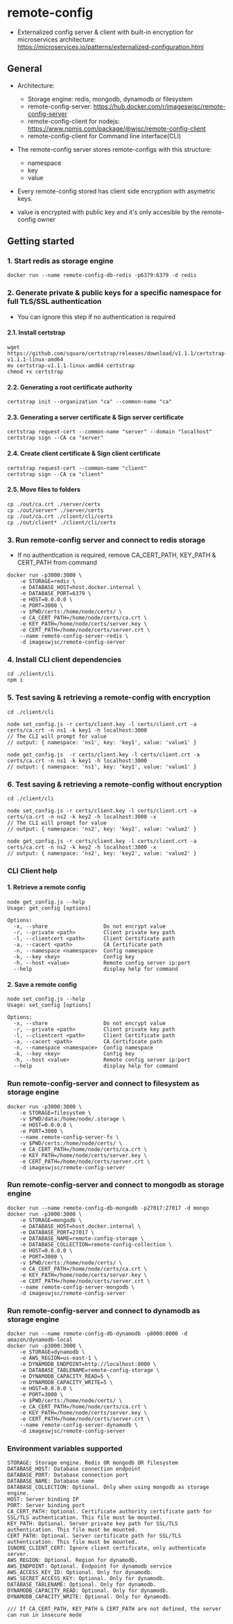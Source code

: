 # remote-config

- Externalized config server & client with built-in encryption for microservices architecture: https://microservices.io/patterns/externalized-configuration.html

## General

- Architecture:
    - Storage engine: redis, mongodb, dynamodb or filesystem
    - remote-config-server: https://hub.docker.com/r/imageswjsc/remote-config-server
    - remote-config-client for nodejs: https://www.npmjs.com/package/@wjsc/remote-config-client
    - remote-config-client for Command line interface(CLI)

- The remote-config server stores remote-configs with this structure:
    - namespace
    - key
    - value

- Every remote-config stored has client side encryption with asymetric keys.
- value is encrypted with public key and it's only accesible by the remote-config owner


## Getting started
### 1. Start redis as storage engine
```
docker run --name remote-config-db-redis -p6379:6379 -d redis
```

### 2. Generate private & public keys for a specific namespace for full TLS/SSL authentication
- You can ignore this step if no authentication is required

#### 2.1. Install certstrap
```
wget https://github.com/square/certstrap/releases/download/v1.1.1/certstrap-v1.1.1-linux-amd64
mv certstrap-v1.1.1-linux-amd64 certstrap
chmod +x certstrap
```
#### 2.2. Generating a root certificate authority 
```
certstrap init --organization "ca" --common-name "ca"
```
#### 2.3. Generating a server certificate & Sign server certificate 
```
certstrap request-cert --common-name "server" --domain "localhost"
certstrap sign --CA ca "server"
```
#### 2.4. Create client certificate & Sign client certificate 
```
certstrap request-cert --common-name "client"
certstrap sign --CA ca "client"
```

#### 2.5. Move files to folders
```
cp ./out/ca.crt ./server/certs
cp ./out/server* ./server/certs
cp ./out/ca.crt ./client/cli/certs
cp ./out/client* ./client/cli/certs
```

### 3. Run remote-config server and connect to redis storage
- If no authentication is required, remove CA_CERT_PATH, KEY_PATH & CERT_PATH from command

```
docker run -p3000:3000 \
    -e STORAGE=redis \
    -e DATABASE_HOST=host.docker.internal \
    -e DATABASE_PORT=6379 \
    -e HOST=0.0.0.0 \
    -e PORT=3000 \
    -v $PWD/certs:/home/node/certs/ \
    -e CA_CERT_PATH=/home/node/certs/ca.crt \
    -e KEY_PATH=/home/node/certs/server.key \
    -e CERT_PATH=/home/node/certs/server.crt \
    --name remote-config-server-redis \
    -d imageswjsc/remote-config-server
```

### 4. Install CLI client dependencies
```
cd ./client/cli
npm i
```


### 5. Test saving & retrieving a remote-config with encryption
```
cd ./client/cli

node set_config.js -r certs/client.key -l certs/client.crt -a certs/ca.crt -n ns1 -k key1 -h localhost:3000
// The CLI will prompt for value
// output: { namespace: 'ns1', key: 'key1', value: 'value1' }

node get_config.js  -r certs/client.key -l certs/client.crt -a certs/ca.crt -n ns1 -k key1 -h localhost:3000
// output: { namespace: 'ns1', key: 'key1', value: 'value1' }
```

### 6. Test saving & retrieving a remote-config without encryption
```
cd ./client/cli

node set_config.js -r certs/client.key -l certs/client.crt -a certs/ca.crt -n ns2 -k key2 -h localhost:3000 -x
// The CLI will prompt for value
// output: { namespace: 'ns2', key: 'key2', value: 'value2' }

node get_config.js -r certs/client.key -l certs/client.crt -a certs/ca.crt -n ns2 -k key2 -h localhost:3000 -x
// output: { namespace: 'ns2', key: 'key2', value: 'value2' }
```


### CLI Client help

#### 1. Retrieve a remote config
```
node get_config.js --help
Usage: get_config [options]

Options:
  -x, --share                  Do not encrypt value
  -r, --private <path>         Client private key path
  -l, --clientcert <path>      Client Certificate path
  -a, --cacert <path>          CA Certificate path
  -n, --namespace <namespace>  Config namespace
  -k, --key <key>              Config key
  -h, --host <value>           Remote config server ip:port
  --help                       display help for command

```

#### 2. Save a remote config
```
node set_config.js --help
Usage: set_config [options]

Options:
  -x, --share                  Do not encrypt value
  -r, --private <path>         Client private key path
  -l, --clientcert <path>      Client Certificate path
  -a, --cacert <path>          CA Certificate path
  -n, --namespace <namespace>  Config namespace
  -k, --key <key>              Config key
  -h, --host <value>           Remote config server ip:port
  --help                       display help for command
```


### Run remote-config-server and connect to filesystem as storage engine
```
docker run -p3000:3000 \
    -e STORAGE=filesystem \
    -v $PWD/data:/home/node/.storage \
    -e HOST=0.0.0.0 \
    -e PORT=3000 \
    --name remote-config-server-fs \
    -v $PWD/certs:/home/node/certs/ \
    -e CA_CERT_PATH=/home/node/certs/ca.crt \
    -e KEY_PATH=/home/node/certs/server.key \
    -e CERT_PATH=/home/node/certs/server.crt \
    -d imageswjsc/remote-config-server
```


### Run remote-config-server and connect to mongodb as storage engine
```
docker run --name remote-config-db-mongodb -p27017:27017 -d mongo
docker run -p3000:3000 \
    -e STORAGE=mongodb \
    -e DATABASE_HOST=host.docker.internal \
    -e DATABASE_PORT=27017 \
    -e DATABASE_NAME=remote-config-storage \
    -e DATABASE_COLLECTION=remote-config-collection \
    -e HOST=0.0.0.0 \
    -e PORT=3000 \
    -v $PWD/certs:/home/node/certs/ \
    -e CA_CERT_PATH=/home/node/certs/ca.crt \
    -e KEY_PATH=/home/node/certs/server.key \
    -e CERT_PATH=/home/node/certs/server.crt \
    --name remote-config-server-mongodb \
    -d imageswjsc/remote-config-server
```

### Run remote-config-server and connect to dynamodb as storage engine
```
docker run --name remote-config-db-dynamodb -p8000:8000 -d amazon/dynamodb-local
docker run -p3000:3000 \
    -e STORAGE=dynamodb \
    -e AWS_REGION=us-east-1 \
    -e DYNAMODB_ENDPOINT=http://localhost:8000 \
    -e DATABASE_TABLENAME=remote-config-storage \
    -e DYNAMODB_CAPACITY_READ=5 \
    -e DYNAMODB_CAPACITY_WRITE=5 \
    -e HOST=0.0.0.0 \
    -e PORT=3000 \
    -v $PWD/certs:/home/node/certs/ \
    -e CA_CERT_PATH=/home/node/certs/ca.crt \
    -e KEY_PATH=/home/node/certs/server.key \
    -e CERT_PATH=/home/node/certs/server.crt \
    --name remote-config-server-dynamodb \
    -d imageswjsc/remote-config-server
```

### Environment variables supported
```
STORAGE: Storage engine. Redis OR mongodb OR filesystem
DATABASE_HOST: Database connection endpoint
DATABASE_PORT: Database connection port
DATABASE_NAME: Database name
DATABASE_COLLECTION: Optional. Only when using mongodb as storage engine.
HOST: Server binding IP
PORT: Server binding port
CA_CERT_PATH: Optional. Certificate authority certificate path for SSL/TLS authentication. This file must be mounted.
KEY_PATH: Optional. Server private key path for SSL/TLS authentication. This file must be mounted.
CERT_PATH: Optional. Server certificate path for SSL/TLS authentication. This file must be mounted.
IGNORE_CLIENT_CERT: Ignore client certificate, only authenticate server.
AWS_REGION: Optional. Region for dynamodb.
AWS_ENDPOINT: Optional. Endpoint for dynamodb service
AWS_ACCESS_KEY_ID: Optional. Only for dynamodb. 
AWS_SECRET_ACCESS_KEY: Optional. Only for dynamodb.
DATABASE_TABLENAME: Optional. Only for dynamodb.
DYNAMODB_CAPACITY_READ: Optional. Only for dynamodb.
DYNAMODB_CAPACITY_WRITE: Optional. Only for dynamodb.

/// If CA_CERT_PATH, KEY_PATH & CERT_PATH are not defined, the server can run in insecure mode
```
